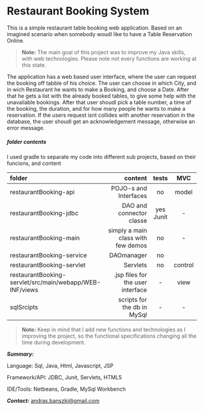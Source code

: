 Restaurant Booking System
===================

This is a simple restaurant table booking web application. Based on an imagined scenario when somebody woudl like to have a Table Reservation Online.

> **Note:**
> The main goal of this project was to improve my Java skills, with web technologies. 
> Please note not every functions are working at this state.

The application has a web based user interface, where the user can request the booking off tabble of his choice. The user can choose in which City, and in wich Restaurant he wants to make a Booking, and choose a Date. 
After that he gets a list with the already booked tables, to give some help with the unavailable bookings. After that user shoudl pick a table number, a time of the booking, the duration, and for how many people he wants to make a reservation. If the users request isnt collides with another reservation in the database, the user shoudl get an acknowledgement message, otherwise an error message.



##### <i class="icon-folder-open"></i> folder contents

I used gradle to separate my code into different sub projects, based on their funcions, and content

| folder    | content | tests|MVC   |
| :------- | ----: | :---: | :---: |
| restaurantBooking-api | POJO-s and Interfaces | no|  model |
| restaurantBooking-jdbc    | DAO and connector classe  | yes Junit  | - |
| restaurantBooking-main    | simply a main class with few demos    | no | - |
| restaurantBooking-service    | DAOmanager | no | 
| restaurantBooking-servlet   | Servlets | no | control |
| restaurantBooking-servlet/src/main/webapp/WEB-INF/views | .jsp files for the user interface | - | view |
| sqlSrcipts | scripts for the db in MySql | - | - |

> **Note:**
> Keep in mind that I add new functions and technologies as I improving the project, so the functional specifications changing all the time during development.

***Summary:***

Language: Sql, Java, Html, Javascript, JSP

Framework/API: JDBC, Junit, Servlets, HTML5

IDE/Tools:  Netbeans, Gradle, MySql Workbench

***Contact:***
<i class="icon-mail"></i> andras.banszki@gmail.com
